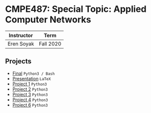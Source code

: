 # CMPE487: Special Topic: Applied Computer Networks

| Instructor | Term |
|------------|-------------|
| Eren Soyak | Fall 2020|

## Projects

- [Final](/CMPE487/Final) `Python3 / Bash`
- [Presentation](/CMPE487/Presentation) `LaTeX`
- [Project 1](/CMPE487/Project1) `Python3`
- [Project 2](/CMPE487/Project2) `Python3`
- [Project 3](/CMPE487/Project3) `Python3`
- [Project 4](/CMPE487/Project4) `Python3`
- [Project 6](/CMPE487/Project6) `Python3`
